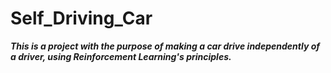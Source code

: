# Self_Driving_Car

***This is a project with the purpose of making a car drive independently of a driver, using Reinforcement Learning's principles.***
